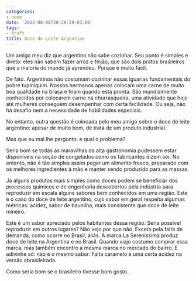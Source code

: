 ```yaml
---
categories:
- none
date: '2022-08-08T20:29:59-03:00'
tags:
- draft
title: Doce de Leite Argentino
---
```


Um amigo meu diz que argentino não sabe cozinhar. Seu ponto é simples e direto: eles não sabem fazer arroz e feijão, que são dois pratos brasileiros que a maioria do mundo já aprendeu. Porque é muito fácil.

De fato. Argentinos não costumam cozinhar essas iguarias fundamentais do pobre tupiniquim. Nossos hermanos apenas colocam uma carne de muito boa qualidade na brasa e tiram quando está pronta. São mundialmente conhecidos por colocarem carne na churrasqueira, uma atividade que hoje até mulheres conseguem desempenhar com certa facilidade. Ou seja, não há desafio nem a necessidade de habilidades especiais.

No entanto, outra questão é colocada pelo meu amigo sobre o doce de leite argentino: apesar de muito bom, de trata de um produto industrial.

Mas que eu mal lhe pergunto: e qual o problema?

Seria bom se todas as maravilhas da alta gastronomia pudessem estar disponíveis na seção de congelados como os fabricantes dizem ser. No entanto, não é tão simples assim pegar um alimento fresco, preparado com os melhores ingredientes à mão e manter  sendo produzido para as massas.

Já alguns produtos mais simples como doces podem se beneficiar dos processos químicos e de engenharia descobertos pela indústria para reproduzir em escala alguns sabores bem conhecidos em uma região. Este é o caso do doce de leite argentino, cujo sabor em geral respeita algumas métricas: acidez, sabor de baunilha, mais consistente que doce de leite mineiro.

Este é um sabor apreciado pelos habitantes dessa região. Seria possível reproduzir em outros lugares? Não vejo por que não. Exceto pela falta de demanda, como ocorre no Brasil, aliás. A marca La Sereníssima produz doce de leite na Argentina e no Brasil. Quando viajo costumo comprar essa marca, mas também encontro a mesma marca no mercado do bairro. E adivinhe só: não é o mesmo sabor. Falta caramelo e uma certa acidez na versão abrasileirada.

Como seria bom se o brasileiro tivesse bom gosto...